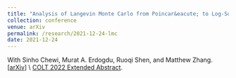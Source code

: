 ```yaml
---
title: "Analysis of Langevin Monte Carlo from Poincar&eacute; to Log-Sobolev"
collection: conference
venue: arXiv 
permalink: /research/2021-12-24-lmc
date: 2021-12-24
---
```


With Sinho Chewi, Murat A. Erdogdu, Ruoqi Shen, and Matthew Zhang. 
\[[arXiv](https://arxiv.org/abs/2112.12662)\] \\
[COLT 2022 Extended Abstract](https://proceedings.mlr.press/v178/chewi22a.html). 
